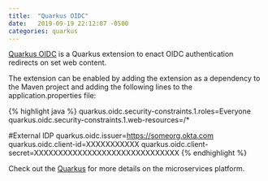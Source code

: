 ```yaml
---
title:  "Quarkus OIDC"
date:   2019-09-19 22:12:07 -0500
categories: quarkus
---
```

 
[Quarkus OIDC] is a Quarkus extension to enact OIDC authentication redirects on set web content. 

The extension can be enabled by adding the extension as a dependency to the Maven project and adding the following lines to the application.properties file:

{% highlight java %}
quarkus.oidc.security-constraints.1.roles=Everyone
quarkus.oidc.security-constraints.1.web-resources=/*

#External IDP 
quarkus.oidc.issuer=https://someorg.okta.com
quarkus.oidc.client-id=XXXXXXXXXXX 
quarkus.oidc.client-secret=XXXXXXXXXXXXXXXXXXXXXXXXXXXXXX
{% endhighlight %}

Check out the [Quarkus]  for more details on the microservices platform.

[Quarkus OIDC]: https://github.com/aaronanderson/quarkus-oidc
[Quarkus]: https://quarkus.io/
